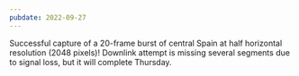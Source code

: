 ```yaml
---
pubdate: 2022-09-27
---
```


Successful capture of a 20-frame burst of central Spain at half horizontal resolution (2048 pixels)!  Downlink attempt is missing several segments due to signal loss, but it will complete Thursday.
